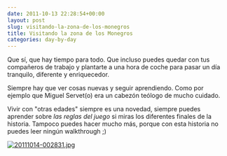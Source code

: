 ```yaml
---
date: 2011-10-13 22:28:54+00:00
layout: post
slug: visitando-la-zona-de-los-monegros
title: Visitando la zona de los Monegros
categories: day-by-day
---
```


Que sí, que hay tiempo para todo. Que incluso puedes quedar con tus compañeros de trabajo y plantarte a una hora de coche para pasar un día tranquilo, diferente y enriquecedor.

Siempre hay que ver cosas nuevas y seguir aprendiendo. Como por ejemplo que Miguel Servet(o) era un cabezón teólogo de mucho cuidado.

Vivir con "otras edades" siempre es una novedad, siempre puedes aprender sobre _las reglas del juego_ si miras los diferentes finales de la historia. Tampoco puedes hacer mucho más, porque con esta historia no puedes leer ningún walkthrough ;)

[![20111014-002831.jpg](http://blog.migueljulian.com/wp-content/uploads/20111014-002831.jpg)](http://blog.migueljulian.com/wp-content/uploads/20111014-002831.jpg)
